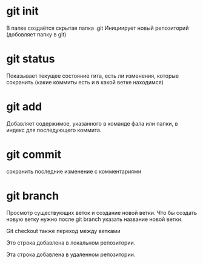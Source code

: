 # git init
В папке создаётся скрытая папка .git
Инициирует новый репозиторий (добовляет папку в git)

# git status
Показывает текущее состояние гита, есть ли изменения, которые сохранить (какие коммиты есть и в какой ветке находимся)

# git add
Добавляет содержимое, указанного в команде фала или папки, в индекс для последующего коммита.

# git commit
сохранить последние изменение с комментариями

# git branch

Просмотр существующих веток и создание новой ветки. Что бы создать новую ветку нужно после git branch указать название новой ветки.

Git checkout также переход между ветками

Это строка добавлена в локальном репозитории.

Эта строка добавлена в удаленном репозитории.
